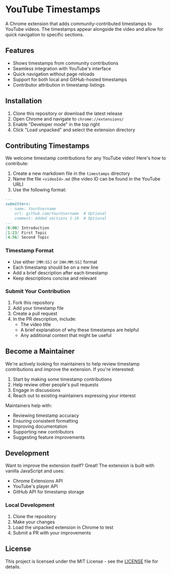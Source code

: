 # YouTube Timestamps

A Chrome extension that adds community-contributed timestamps to YouTube videos. The timestamps appear alongside the video and allow for quick navigation to specific sections.

## Features

- Shows timestamps from community contributions
- Seamless integration with YouTube's interface
- Quick navigation without page reloads
- Support for both local and GitHub-hosted timestamps
- Contributor attribution in timestamp listings

## Installation

1. Clone this repository or download the latest release
2. Open Chrome and navigate to `chrome://extensions/`
3. Enable "Developer mode" in the top right
4. Click "Load unpacked" and select the extension directory

## Contributing Timestamps

We welcome timestamp contributions for any YouTube video! Here's how to contribute:

1. Create a new markdown file in the `timestamps` directory
2. Name the file `<videoId>.md` (the video ID can be found in the YouTube URL)
3. Use the following format:

```markdown
---
submitters:
  - name: YourUsername
    url: github.com/YourUsername  # Optional
    comment: Added sections 1-10  # Optional
---
[0:00] Introduction
[1:23] First Topic
[4:56] Second Topic
```

### Timestamp Format
- Use either `[MM:SS]` or `[HH:MM:SS]` format
- Each timestamp should be on a new line
- Add a brief description after each timestamp
- Keep descriptions concise and relevant

### Submit Your Contribution
1. Fork this repository
2. Add your timestamp file
3. Create a pull request
4. In the PR description, include:
    - The video title
    - A brief explanation of why these timestamps are helpful
    - Any additional context that might be useful

## Become a Maintainer

We're actively looking for maintainers to help review timestamp contributions and improve the extension. If you're interested:

1. Start by making some timestamp contributions
2. Help review other people's pull requests
3. Engage in discussions
4. Reach out to existing maintainers expressing your interest

Maintainers help with:
- Reviewing timestamp accuracy
- Ensuring consistent formatting
- Improving documentation
- Supporting new contributors
- Suggesting feature improvements

## Development

Want to improve the extension itself? Great! The extension is built with vanilla JavaScript and uses:

- Chrome Extensions API
- YouTube's player API
- GitHub API for timestamp storage

### Local Development
1. Clone the repository
2. Make your changes
3. Load the unpacked extension in Chrome to test
4. Submit a PR with your improvements

## License

This project is licensed under the MIT License - see the [LICENSE](LICENSE) file for details.